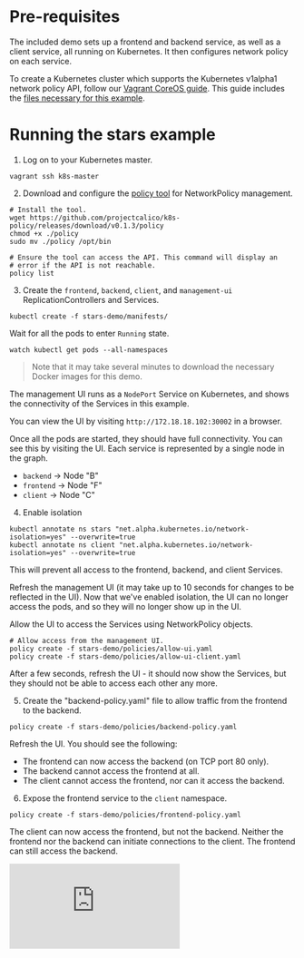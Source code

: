 # Pre-requisites
The included demo sets up a frontend and backend service, as well as a client service, all
running on Kubernetes.  It then configures network policy on each service.

To create a Kubernetes cluster which supports the Kubernetes v1alpha1 network policy API, follow our [Vagrant CoreOS guide](../VagrantCoreOS.md).
This guide includes the [files necessary for this example](.).

# Running the stars example
1) Log on to your Kubernetes master.
```
vagrant ssh k8s-master
```

2) Download and configure the [policy tool](https://github.com/projectcalico/k8s-policy/blob/v0.1.3/policy_tool/README.md) for NetworkPolicy management.
```
# Install the tool.
wget https://github.com/projectcalico/k8s-policy/releases/download/v0.1.3/policy
chmod +x ./policy
sudo mv ./policy /opt/bin

# Ensure the tool can access the API. This command will display an
# error if the API is not reachable.
policy list
```

3) Create the `frontend`, `backend`, `client`, and `management-ui` ReplicationControllers and Services.
```
kubectl create -f stars-demo/manifests/
```

Wait for all the pods to enter `Running` state.
```
watch kubectl get pods --all-namespaces
```
> Note that it may take several minutes to download the necessary Docker images for this demo.

The management UI runs as a `NodePort` Service on Kubernetes, and shows the connectivity
of the Services in this example.

You can view the UI by visiting `http://172.18.18.102:30002` in a browser.

Once all the pods are started, they should have full connectivity. You can see this by visiting the UI.  Each service is
represented by a single node in the graph.
- `backend` -> Node "B"
- `frontend` -> Node "F"
- `client` -> Node "C"

4) Enable isolation
```
kubectl annotate ns stars "net.alpha.kubernetes.io/network-isolation=yes" --overwrite=true
kubectl annotate ns client "net.alpha.kubernetes.io/network-isolation=yes" --overwrite=true
```
This will prevent all access to the frontend, backend, and client Services.

Refresh the management UI (it may take up to 10 seconds for changes to be reflected in the UI).
Now that we've enabled isolation, the UI can no longer access the pods, and so they will no longer show up in the UI.

Allow the UI to access the Services using NetworkPolicy objects.
```
# Allow access from the management UI.
policy create -f stars-demo/policies/allow-ui.yaml
policy create -f stars-demo/policies/allow-ui-client.yaml
```

After a few seconds, refresh the UI - it should now show the Services, but they should not be able to access each other any more.

5) Create the "backend-policy.yaml" file to allow traffic from the frontend to the backend.
```
policy create -f stars-demo/policies/backend-policy.yaml
```

Refresh the UI.  You should see the following:
- The frontend can now access the backend (on TCP port 80 only).
- The backend cannot access the frontend at all.
- The client cannot access the frontend, nor can it access the backend.

6) Expose the frontend service to the `client` namespace.
```
policy create -f stars-demo/policies/frontend-policy.yaml
```

The client can now access the frontend, but not the backend.  Neither the frontend nor the backend
can initiate connections to the client.  The frontend can still access the backend.


[![Analytics](https://calico-ga-beacon.appspot.com/UA-52125893-3/calico-containers/docs/cni/kubernetes/stars-demo/README.md?pixel)](https://github.com/igrigorik/ga-beacon)
